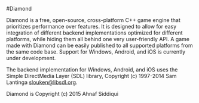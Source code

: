 #Diamond

Diamond is a free, open-source, cross-platform C++ game engine that prioritizes performance over features. It is designed to allow for easy integration of different backend implementations optimized for different platforms, while hiding them all behind one very user-friendly API. A game made with Diamond can be easily published to all supported platforms from the same code base. Support for Windows, Android, and iOS is currently under development. 

The backend implementation for Windows, Android, and iOS uses the Simple DirectMedia Layer (SDL) library, Copyright (c) 1997-2014 Sam Lantinga <slouken@libsdl.org>.

Diamond is Copyright (c) 2015 Ahnaf Siddiqui